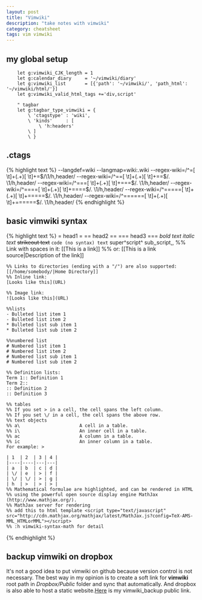 ```yaml
---
layout: post
title: "Vimwiki"
description: "take notes with vimwiki"
category: cheatsheet
tags: vim vimwiki
---
```


## my global setup
```vim
    let g:vimwiki_CJK_length = 1
    let g:calendar_diary     = '~/vimwiki/diary'
    let g:vimwiki_list       = [{'path': '~/vimwiki/', 'path_html': '~/vimwiki/html/'}]
    let g:vimwiki_valid_html_tags +='div,script'

    " tagbar
    let g:tagbar_type_vimwiki = {
        \ 'ctagstype' : 'wiki',
        \ 'kinds'     : [
            \ 'h:headers'
        \ ]
        \ }
```

## .ctags
{% highlight text %}
--langdef=wiki
--langmap=wiki:.wiki
--regex-wiki=/^=[ \t]+(.+)[ \t]+=$/\1/h,header/
--regex-wiki=/^==[ \t]+(.+)[ \t]+==$/. \1/h,header/
--regex-wiki=/^===[ \t]+(.+)[ \t]+===$/.   \1/h,header/
--regex-wiki=/^====[ \t]+(.+)[ \t]+====$/.     \1/h,header/
--regex-wiki=/^=====[ \t]+(.+)[ \t]+=====$/.       \1/h,header/
--regex-wiki=/^======[ \t]+(.+)[ \t]+======$/.         \1/h,header/
{% endhighlight %}

## basic vimwiki syntax

{% highlight text %}
    = head1 =
    == head2 ==
    === head3 ===
    *bold text*
    _italic text_
    ~~strikeout text~~
    `code (no syntax) text`
    super^script^
    sub,,script,,
    %% Link with spaces in it:
    [[This is a link]]
    %% or:
    [[This is a link source|Description of the link]]

    %% Links to directories (ending with a "/") are also supported:
    [[/home/somebody/|Home Directory]]
    %% Inline link:
    [Looks like this](URL)

    %% Image link:
    ![Looks like this](URL)

    %%lists
    - Bulleted list item 1
    - Bulleted list item 2
    * Bulleted list sub item 1
    * Bulleted list sub item 2

    %%numbered list
    # Numbered list item 1
    # Numbered list item 2
    # Numbered list sub item 1
    # Numbered list sub item 2

    %% Definition lists:
    Term 1:: Definition 1
    Term 2::
    :: Definition 2
    :: Definition 3

    %% tables
    %% If you set > in a cell, the cell spans the left column.
    %% If you set \/ in a cell, the cell spans the above row.
    %% text objects
    %% a\                      A cell in a table.
    %% i\                      An inner cell in a table.
    %% ac                      A column in a table.
    %% ic                      An inner column in a table.
    For example: >

    | 1  | 2  | 3 | 4 |
    |----|----|---|---|
    | a  | b  | c | d |
    | \/ | e  | > | f |
    | \/ | \/ | > | g |
    | h  | >  | > | > |
    %% Mathematical formulae are highlighted, and can be rendered in HTML
    %% using the powerful open source display engine MathJax (http://www.mathjax.org/).
    %% MathJax server for rendering
    %% add this to html template <script type="text/javascript" src="http://cdn.mathjax.org/mathjax/latest/MathJax.js?config=TeX-AMS-MML_HTMLorMML"></script>
    %% :h vimwiki-syntax-math for detail

{% endhighlight %}

## backup vimwiki on dropbox

It's not a good idea to put vimwiki on github because version control is not necessary.
The best way in my opinion is to create a soft link for **vimwiki** root path in *Dropbox/Public* folder and sync that automatically.
And dropbox is also able to host a static website.[Here](https://dl.dropboxusercontent.com/u/22574484/index.html) is my vimwiki_backup public link.
